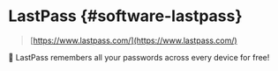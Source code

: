 # LastPass {#software-lastpass}

> [https://www.lastpass.com/](https://www.lastpass.com/)

🔑 LastPass remembers all your passwords across every device for free!
